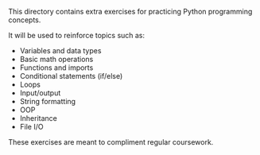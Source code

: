 This directory contains extra exercises for practicing Python programming concepts.

It will be used to reinforce topics such as:

- Variables and data types
- Basic math operations
- Functions and imports
- Conditional statements (if/else)
- Loops
- Input/output
- String formatting
- OOP
- Inheritance
- File I/O

These exercises are meant to compliment regular coursework.
